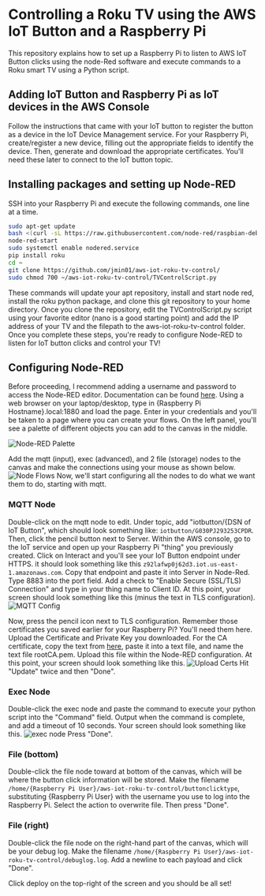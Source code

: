 # Controlling a Roku TV using the AWS IoT Button and a Raspberry Pi
This repository explains how to set up a Raspberry Pi to listen to AWS IoT Button clicks using the node-Red software and execute commands to a Roku smart TV using a Python script.
## Adding IoT Button and Raspberry Pi as IoT devices in the AWS Console
Follow the instructions that came with your IoT button to register the button as a device in the IoT Device Management service. For your Raspberry Pi, create/register a new device, filling out the appropriate fields to identify the device. Then, generate and download the appropriate certificates. You'll need these later to connect to the IoT button topic.
## Installing packages and setting up Node-RED 
SSH into your Raspberry Pi and execute the following commands, one line at a time.
```sh
sudo apt-get update
bash <(curl -sL https://raw.githubusercontent.com/node-red/raspbian-deb-package/master/resources/update-nodejs-and-nodered)
node-red-start
sudo systemctl enable nodered.service
pip install roku
cd ~
git clone https://github.com/jmin01/aws-iot-roku-tv-control/
sudo chmod 700 ~/aws-iot-roku-tv-control/TVControlScript.py
```
These commands will update your apt repository, install and start node red, install the roku python package, and clone this git repository to your home directory. Once you clone the repository, edit the TVControlScript.py script using your favorite editor (nano is a good starting point) and add the IP address of your TV and the filepath to the aws-iot-roku-tv-control folder. Once you complete these steps, you're ready to configure Node-RED to listen for IoT button clicks and control your TV!
## Configuring Node-RED
Before proceeding, I recommend adding a username and password to access the Node-RED editor. Documentation can be found [here](https://nodered.org/docs/security). Using a web browser on your laptop/desktop, type in {Raspberry Pi Hostname}.local:1880 and load the page. Enter in your credentials and you'll be taken to a page where you can create your flows. On the left panel, you'll see a palette of different objects you can add to the canvas in the middle. 

![Node-RED Palette](https://s3.amazonaws.com/jmin01-github/aws-iot-roku-tv-control/Node-RED-1.jpg)

Add the mqtt (input), exec (advanced), and 2 file (storage) nodes to the canvas and make the connections using your mouse as shown below.
![Node Flows](https://s3.amazonaws.com/jmin01-github/aws-iot-roku-tv-control/Node-RED-2.jpg)
Now, we'll start configuring all the nodes to do what we want them to do, starting with mqtt.
### MQTT Node
Double-click on the mqtt node to edit. Under topic, add "iotbutton/{DSN of IoT Button", which should look something like: ```iotbutton/G030PJ293253CPDR```. Then, click the pencil button next to Server. Within the AWS console, go to the IoT service and open up your Raspberry Pi "thing" you previously created. Click on Interact and you'll see your IoT Button endpoint under HTTPS. it should look something like this ```z92lafwp0j62d3.iot.us-east-1.amazonaws.com```. Copy that endpoint and paste it into Server in Node-Red. Type 8883 into the port field. Add a check to "Enable Secure (SSL/TLS) Connection" and type in your thing name to Client ID. At this point, your screen should look something like this (minus the text in TLS configuration).
![MQTT Config](https://s3.amazonaws.com/jmin01-github/aws-iot-roku-tv-control/Node-RED-3.jpg)

Now, press the pencil icon next to TLS configuration. Remember those certificates you saved earlier for your Raspberry Pi? You'll need them here. Upload the Certificate and Private Key you downloaded. For the CA certificate, copy the text from [here](https://www.symantec.com/content/en/us/enterprise/verisign/roots/VeriSign-Class%203-Public-Primary-Certification-Authority-G5.pem), paste it into a text file, and name the text file rootCA.pem. Upload this file within the Node-RED configuration. At this point, your screen should look something like this.
![Upload Certs](https://s3.amazonaws.com/jmin01-github/aws-iot-roku-tv-control/Node-RED-4.jpg)
Hit "Update" twice and then "Done".
### Exec Node
Double-click the exec node and paste the command to execute your python script into the "Command" field. Output when the command is complete, and add a timeout of 10 seconds. Your screen should look something like this.
![exec node](https://s3.amazonaws.com/jmin01-github/aws-iot-roku-tv-control/Node-RED-5.jpg)
Press "Done".
### File (bottom)
Double-click the file node toward at bottom of the canvas, which will be where the button click information will be stored. Make the filename ```/home/{Raspberry Pi User}/aws-iot-roku-tv-control/buttonclicktype```, substituting {Raspberry Pi User} with the username you use to log into the Raspberry Pi. Select the action to overwrite file. Then press "Done".

### File (right)
Double-click the file node on the right-hand part of the canvas, which will be your debug log. Make the filename ```/home/{Raspberry Pi User}/aws-iot-roku-tv-control/debuglog.log```. Add a newline to each payload and click "Done".

Click deploy on the top-right of the screen and you should be all set!
